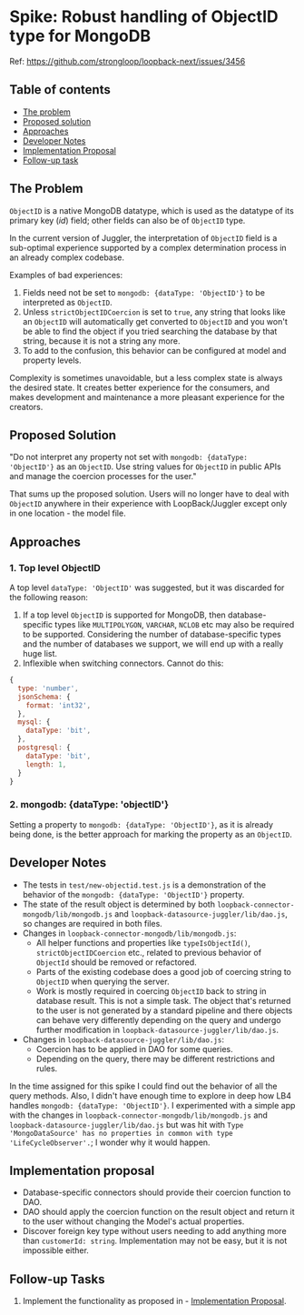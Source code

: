 # Spike: Robust handling of ObjectID type for MongoDB

Ref: https://github.com/strongloop/loopback-next/issues/3456

## Table of contents

- [The problem](#the-problem)
- [Proposed solution](#proposed-solution)
- [Approaches](#approaches)
- [Developer Notes](#developer-notes)
- [Implementation Proposal](#implementation-proposal)
- [Follow-up task](#follow-up-task)

## The Problem

`ObjectID` is a native MongoDB datatype, which is used as the datatype of its primary key (_id_) field; other fields
can also be of `ObjectID` type.

In the current version of Juggler, the interpretation of `ObjectID` field is a sub-optimal experience supported by a complex
determination process in an already complex codebase.

Examples of bad experiences: 

1. Fields need not be set to `mongodb: {dataType: 'ObjectID'}` to be interpreted as `ObjectID`.
2. Unless `strictObjectIDCoercion` is set to `true`, any string
that looks like an `ObjectID` will automatically get converted to `ObjectID` and you won't be able to find the object if you
tried searching the database by that string, because it is not a string any more.
3. To add to the confusion, this behavior can be configured at model and property levels.

Complexity is sometimes unavoidable, but a less complex state is always the desired state. It creates better experience for
the consumers, and makes development and maintenance a more pleasant experience for the creators.

## Proposed Solution

"Do not interpret any property not set with `mongodb: {dataType: 'ObjectID'}` as an `ObjectID`. Use string values for `ObjectID`
in public APIs and manage the coercion processes for the user."

That sums up the proposed solution. Users will no longer have to deal with `ObjectID` anywhere in their experience with
LoopBack/Juggler except only in one location - the model file.

## Approaches

### 1. Top level ObjectID

A top level `dataType: 'ObjectID'` was suggested, but it was discarded for the following reason:

1. If a top level `ObjectID` is supported for MongoDB, then database-specific types like `MULTIPOLYGON`, `VARCHAR`, `NCLOB` etc
may also be required to be supported. Considering the number of database-specific types and the number of databases we support,
we will end up with a really huge list.
2. Inflexible when switching connectors. Cannot do this:

```js
{
  type: 'number',
  jsonSchema: {
    format: 'int32',
  },
  mysql: {
    dataType: 'bit',
  },
  postgresql: {
    dataType: 'bit',
    length: 1,
  }
}
```

### 2. mongodb: {dataType: 'objectID'}

Setting a property to `mongodb: {dataType: 'ObjectID'}`, as it is already being done, is the better approach for marking the 
property as an `ObjectID`.

## Developer Notes

- The tests in `test/new-objectid.test.js` is a demonstration of the behavior of the `mongodb: {dataType: 'ObjectID'}` property.
- The state of the result object is determined by both `loopback-connector-mongodb/lib/mongodb.js` and `loopback-datasource-juggler/lib/dao.js`, so changes are required in both files.
- Changes in `loopback-connector-mongodb/lib/mongodb.js`:
  - All helper functions and properties like `typeIsObjectId()`, `strictObjectIDCoercion` etc., related to previous behavior of `ObjectId` should be removed or refactored.
  - Parts of the existing codebase does a good job of coercing string to `ObjectID` when querying the server.
  - Work is mostly required in coercing `ObjectID` back to string in database result. This is not a simple task. The object that's returned to the user is not generated by a standard pipeline and there objects can behave very differently depending on the query and undergo further modification in `loopback-datasource-juggler/lib/dao.js`.
- Changes in `loopback-datasource-juggler/lib/dao.js`:
  - Coercion has to be applied in DAO for some queries.
  - Depending on the query, there may be different restrictions and rules.

In the time assigned for this spike I could find out the behavior of all the query methods. Also, I didn't have enough time to explore in deep how LB4 handles `mongodb: {dataType: 'ObjectID'}`. I experimented with a simple app with the changes in `loopback-connector-mongodb/lib/mongodb.js` and `loopback-datasource-juggler/lib/dao.js` but was hit with `Type 'MongoDataSource' has no properties in common with type 'LifeCycleObserver'.`; I wonder why it would happen.

## Implementation proposal

- Database-specific connectors should provide their coercion function to DAO.
- DAO should apply the coercion function on the result object and return it to the user without changing the Model's actual properties.
- Discover foreign key type without users needing to add anything more than `customerId: string`. Implementation may not be easy, but it is not impossible either. 

## Follow-up Tasks

1. Implement the functionality as proposed in - [Implementation Proposal](#implementation-proposal).

